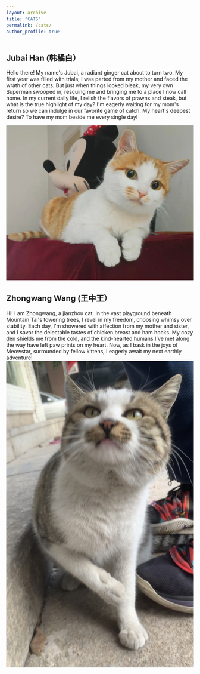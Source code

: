 ```yaml
---
layout: archive
title: "CATS"
permalink: /cats/
author_profile: true
---
```


## Jubai Han (韩橘白）
Hello there! My name's Jubai, a radiant ginger cat about to turn two. My first year was filled with trials; I was parted from my mother and faced the wrath of other cats. But just when things looked bleak, my very own Superman swooped in, rescuing me and bringing me to a place I now call home. In my current daily life, I relish the flavors of prawns and steak, but what is the true highlight of my day? I'm eagerly waiting for my mom's return so we can indulge in our favorite game of catch. My heart's deepest desire? To have my mom beside me every single day!


![Jubai](./jubai.jpeg)



## Zhongwang Wang (王中王）
Hi! I am Zhongwang, a jianzhou cat. In the vast playground beneath Mountain Tai's towering trees, I revel in my freedom, choosing whimsy over stability. Each day, I'm showered with affection from my mother and sister, and I savor the delectable tastes of chicken breast and ham hocks. My cozy den shields me from the cold, and the kind-hearted humans I've met along the way have left paw prints on my heart. Now, as I bask in the joys of Meowstar, surrounded by fellow kittens, I eagerly await my next earthly adventure!
![Zhongwang](./zhongwang.jpg)
